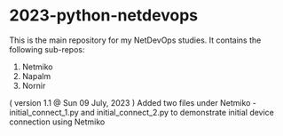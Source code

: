 # 2023-python-netdevops

This is the main repository for my NetDevOps studies. It contains the following sub-repos:

1. Netmiko
2. Napalm
3. Nornir

( version 1.1 @ Sun 09 July, 2023 ) 
Added two files under Netmiko - initial_connect_1.py and initial_connect_2.py to demonstrate initial device connection using Netmiko

